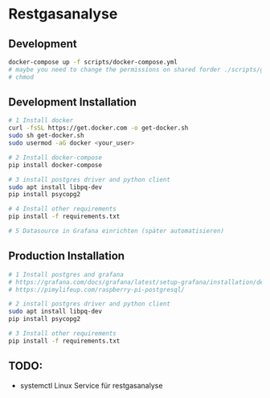 # Restgasanalyse

## Development
```bash
docker-compose up -f scripts/docker-compose.yml
# maybe you need to change the permissions on shared forder ./scripts/grafana 
# chmod
```

## Development Installation 

```bash
# 1 Install docker
curl -fsSL https://get.docker.com -o get-docker.sh
sudo sh get-docker.sh
sudo usermod -aG docker <your_user>

# 2 Install docker-compose
pip install docker-compose

# 3 install postgres driver and python client
sudo apt install libpq-dev
pip install psycopg2

# 4 Install other requirements
pip install -f requirements.txt

# 5 Datasource in Grafana einrichten (später automatisieren)
```



## Production Installation 

```bash
# 1 Install postgres and grafana
# https://grafana.com/docs/grafana/latest/setup-grafana/installation/debian/
# https://pimylifeup.com/raspberry-pi-postgresql/

# 2 install postgres driver and python client
sudo apt install libpq-dev
pip install psycopg2

# 3 Install other requirements
pip install -f requirements.txt
```


## TODO: 
* systemctl Linux Service für restgasanalyse
